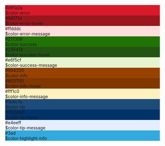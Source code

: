 <div class="ndpl-component__colors ndpl-cf">

<div class="ndpl-component__color-container">
<div class="ndpl-component__color" style="background-color: rgb(217, 26, 42);">
<div>
#d91a2a<br>$color-error
</div>
</div>

</div><div class="ndpl-component__color-container">
<div class="ndpl-component__color" style="background-color: rgb(153, 23, 29);">
<div>
#99171d<br>$color-error-hover
</div>
</div>

</div><div class="ndpl-component__color-container">
<div class="ndpl-component__color" style="background-color: rgb(255, 221, 220);">
<div class="ndpl-dark-text">
#ffdddc<br>$color-error-message
</div>
</div>

</div><div class="ndpl-component__color-container">
<div class="ndpl-component__color" style="background-color: rgb(33, 115, 6);">
<div>
#217306<br>$color-success
</div>
</div>

</div><div class="ndpl-component__color-container">
<div class="ndpl-component__color" style="background-color: rgb(35, 84, 19);">
<div>
#235413<br>$color-success-hover
</div>
</div>

</div><div class="ndpl-component__color-container">
<div class="ndpl-component__color" style="background-color: rgb(230, 245, 207);">
<div class="ndpl-dark-text">
#e6f5cf<br>$color-success-message
</div>
</div>

</div><div class="ndpl-component__color-container">
<div class="ndpl-component__color" style="background-color: rgb(153, 66, 0);">
<div>
#994200<br>$color-info
</div>
</div>

</div><div class="ndpl-component__color-container">
<div class="ndpl-component__color" style="background-color: rgb(128, 55, 0);">
<div>
#803700<br>$color-info-hover
</div>
</div>

</div><div class="ndpl-component__color-container">
<div class="ndpl-component__color" style="background-color: rgb(255, 241, 192);">
<div class="ndpl-dark-text">
#fff1c0<br>$color-info-message
</div>
</div>

</div><div class="ndpl-component__color-container">
<div class="ndpl-component__color" style="background-color: rgb(30, 76, 122);">
<div>
#1e4c7a<br>$color-tip
</div>
</div>

</div><div class="ndpl-component__color-container">
<div class="ndpl-component__color" style="background-color: rgb(0, 52, 104);">
<div>
#003468<br>$color-tip-hover
</div>
</div>

</div><div class="ndpl-component__color-container">
<div class="ndpl-component__color" style="background-color: rgb(228, 238, 255);">
<div class="ndpl-dark-text">
#e4eeff<br>$color-tip-message
</div>
</div>

</div><div class="ndpl-component__color-container">
<div class="ndpl-component__color" style="background-color: rgb(51, 170, 221);">
<div>
#3ad<br>$color-highlight-info
</div>
</div>

</div>

</div>

